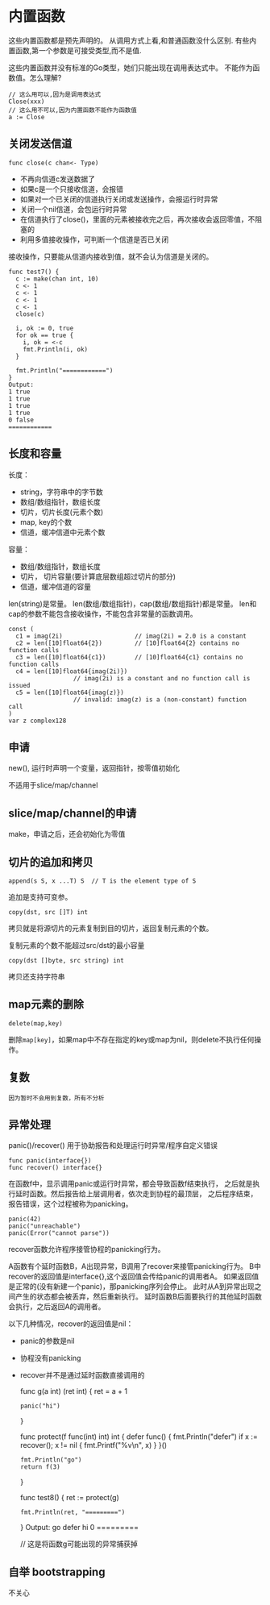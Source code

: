 # 内置函数

这些内置函数都是预先声明的。
从调用方式上看,和普通函数没什么区别.
有些内置函数,第一个参数是可接受类型,而不是值.

这些内置函数并没有标准的Go类型，她们只能出现在调用表达式中。
不能作为函数值。怎么理解?

    // 这么用可以,因为是调用表达式
    Close(xxx)
    // 这么用不可以,因为内置函数不能作为函数值
    a := Close

## 关闭发送信道

    func close(c chan<- Type)

- 不再向信道c发送数据了
- 如果c是一个只接收信道，会报错
- 如果对一个已关闭的信道执行关闭或发送操作，会报运行时异常
- 关闭一个nil信道，会包运行时异常
- 在信道执行了close()，里面的元素被接收完之后，再次接收会返回零值，不阻塞的
- 利用多值接收操作，可判断一个信道是否已关闭

接收操作，只要能从信道内接收到值，就不会认为信道是关闭的。

    func test7() {
      c := make(chan int, 10)
      c <- 1
      c <- 1
      c <- 1
      c <- 1
      close(c)

      i, ok := 0, true
      for ok == true {
        i, ok = <-c
        fmt.Println(i, ok)
      }

      fmt.Println("============")
    }
    Output:
    1 true
    1 true
    1 true
    1 true
    0 false
    ============

## 长度和容量

长度：

- string，字符串中的字节数
- 数组/数组指针，数组长度
- 切片，切片长度(元素个数)
- map, key的个数
- 信道，缓冲信道中元素个数

容量：

- 数组/数组指针，数组长度
- 切片， 切片容量(要计算底层数组超过切片的部分)
- 信道，缓冲信道的容量

len(string)是常量。
len(数组/数组指针)，cap(数组/数组指针)都是常量。
len和cap的参数不能包含接收操作，不能包含非常量的函数调用。

    const (
      c1 = imag(2i)                    // imag(2i) = 2.0 is a constant
      c2 = len([10]float64{2})         // [10]float64{2} contains no function calls
      c3 = len([10]float64{c1})        // [10]float64{c1} contains no function calls
      c4 = len([10]float64{imag(2i)})  
                      // imag(2i) is a constant and no function call is issued
      c5 = len([10]float64{imag(z)})
                      // invalid: imag(z) is a (non-constant) function call
    )
    var z complex128

## 申请

new(), 运行时声明一个变量，返回指针，按零值初始化

不适用于slice/map/channel

## slice/map/channel的申请

make，申请之后，还会初始化为零值

## 切片的追加和拷贝

    append(s S, x ...T) S  // T is the element type of S

追加是支持可变参。

    copy(dst, src []T) int

拷贝就是将源切片的元素复制到目的切片，返回复制元素的个数。

复制元素的个数不能超过src/dst的最小容量

    copy(dst []byte, src string) int

拷贝还支持字符串

## map元素的删除

    delete(map,key)

删除`map[key]`，如果map中不存在指定的key或map为nil，则delete不执行任何操作。

## 复数

`因为暂时不会用到复数，所有不分析`

## 异常处理

panic()/recover() 用于协助报告和处理运行时异常/程序自定义错误

    func panic(interface{})
    func recover() interface{}

在函数f中，显示调用panic或运行时异常，都会导致函数f结束执行，
之后就是执行延时函数。然后报告给上层调用者，依次走到协程的最顶层，
之后程序结束，报告错误，这个过程被称为panicking。

    panic(42)
    panic("unreachable")
    panic(Error("cannot parse"))

recover函数允许程序接管协程的panicking行为。

A函数有个延时函数B，A出现异常，B调用了recover来接管panicking行为。
B中recover的返回值是interface{},这个返回值会传给panic的调用者A。
如果返回值是正常的(没有新建一个panic)，那panicking序列会停止。
此时从A到异常出现之间产生的状态都会被丢弃，然后重新执行。
延时函数B后面要执行的其他延时函数会执行，之后返回A的调用者。

以下几种情况，recover的返回值是nil：

- panic的参数是nil
- 协程没有panicking
- recover并不是通过延时函数直接调用的

    func g(a int) (ret int) {
      ret = a + 1

      panic("hi")
    }

    func protect(f func(int) int) int {
      defer func() {
        fmt.Println("defer")
        if x := recover(); x != nil {
          fmt.Printf("%v\n", x)
        }
      }()

      fmt.Println("go")
      return f(3)
    }

    func test8() {
      ret := protect(g)

      fmt.Println(ret, "=========")
    }
    Output:
    go
    defer
    hi
    0 =========

    // 这是将函数g可能出现的异常捕获掉

## 自举 bootstrapping

不关心
